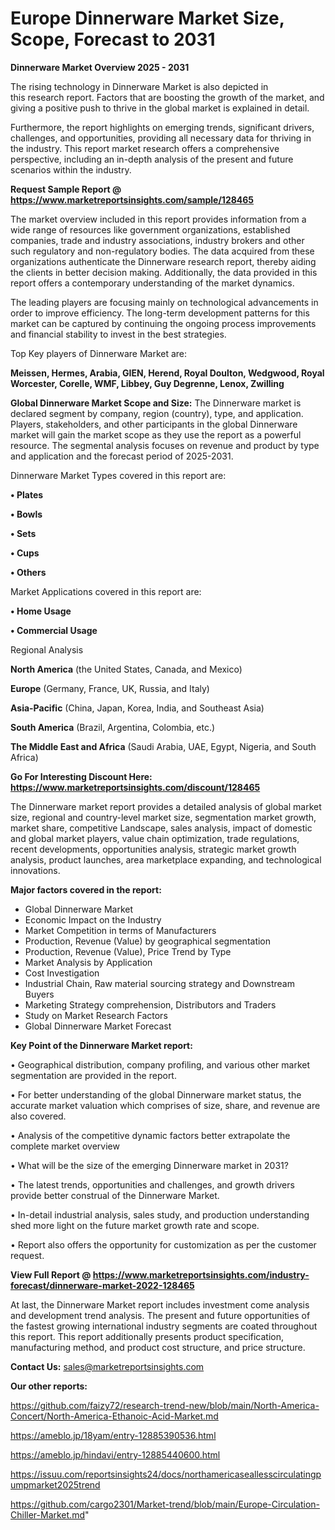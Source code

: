 # Europe Dinnerware Market Size, Scope, Forecast to 2031

<Strong> Dinnerware Market Overview 2025 - 2031</strong>

The rising technology in Dinnerware Market is also depicted in this research report. Factors that are boosting the growth of the market, and giving a positive push to thrive in the global market is explained in detail.

Furthermore, the report highlights on emerging trends, significant drivers, challenges, and opportunities, providing all necessary data for thriving in the industry. This report market research offers a comprehensive perspective, including an in-depth analysis of the present and future scenarios within the industry.

<strong>Request Sample Report @ <a href=https://www.marketreportsinsights.com/sample/128465>https://www.marketreportsinsights.com/sample/128465</a></strong>

The market overview included in this report provides information from a wide range of resources like government organizations, established companies, trade and industry associations, industry brokers and other such regulatory and non-regulatory bodies. The data acquired from these organizations authenticate the Dinnerware research report, thereby aiding the clients in better decision making. Additionally, the data provided in this report offers a contemporary understanding of the market dynamics.

The leading players are focusing mainly on technological advancements in order to improve efficiency. The long-term development patterns for this market can be captured by continuing the ongoing process improvements and financial stability to invest in the best strategies.

Top Key players of Dinnerware Market are:

<strong>Meissen, Hermes, Arabia, GIEN, Herend, Royal Doulton, Wedgwood, Royal Worcester, Corelle, WMF, Libbey, Guy Degrenne, Lenox, Zwilling</strong>

<strong><b>Global Dinnerware Market Scope and Size:</b></strong>
The Dinnerware market is declared segment by company, region (country), type, and application. Players, stakeholders, and other participants in the global Dinnerware market will gain the market scope as they use the report as a powerful resource. The segmental analysis focuses on revenue and product by type and application and the forecast period of 2025-2031.

Dinnerware Market Types covered in this report are:

<strong>• Plates

• Bowls

• Sets

• Cups

• Others</strong>

Market Applications covered in this report are:

<strong>• Home Usage

• Commercial Usage</strong> 

Regional Analysis

<strong>North America</strong> (the United States, Canada, and Mexico)

<strong>Europe</strong> (Germany, France, UK, Russia, and Italy)

<strong>Asia-Pacific</strong> (China, Japan, Korea, India, and Southeast Asia)

<strong>South America</strong> (Brazil, Argentina, Colombia, etc.)

<strong>The Middle East and Africa</strong> (Saudi Arabia, UAE, Egypt, Nigeria, and South Africa)

<strong>Go For Interesting Discount Here: <a href=https://www.marketreportsinsights.com/discount/128465>https://www.marketreportsinsights.com/discount/128465</a></strong>

The Dinnerware market report provides a detailed analysis of global market size, regional and country-level market size, segmentation market growth, market share, competitive Landscape, sales analysis, impact of domestic and global market players, value chain optimization, trade regulations, recent developments, opportunities analysis, strategic market growth analysis, product launches, area marketplace expanding, and technological innovations.

<strong><b>Major factors covered in the report:</b></strong>
<ul>
  <li>Global Dinnerware Market </li>
  <li>Economic Impact on the Industry</li>
  <li>Market Competition in terms of Manufacturers</li>
  <li>Production, Revenue (Value) by geographical segmentation</li>
  <li>Production, Revenue (Value), Price Trend by Type</li>
  <li>Market Analysis by Application</li>
  <li>Cost Investigation</li>
  <li>Industrial Chain, Raw material sourcing strategy and Downstream Buyers</li>
  <li>Marketing Strategy comprehension, Distributors and Traders</li>
  <li>Study on Market Research Factors</li>
  <li>Global Dinnerware Market Forecast</li>
</ul>

<strong><b>Key Point of the Dinnerware Market report:</b></strong>

• Geographical distribution, company profiling, and various other market segmentation are provided in the report.

• For better understanding of the global Dinnerware market status, the accurate market valuation which comprises of size, share, and revenue are also covered.

• Analysis of the competitive dynamic factors better extrapolate the complete market overview

• What will be the size of the emerging Dinnerware market in 2031?

• The latest trends, opportunities and challenges, and growth drivers provide better construal of the Dinnerware Market.

• In-detail industrial analysis, sales study, and production understanding shed more light on the future market growth rate and scope.

• Report also offers the opportunity for customization as per the customer request.

<strong><b>View Full Report @ <a href=https://www.marketreportsinsights.com/industry-forecast/dinnerware-market-2022-128465>https://www.marketreportsinsights.com/industry-forecast/dinnerware-market-2022-128465</a></b></strong>


At last, the Dinnerware Market report includes investment come analysis and development trend analysis. The present and future opportunities of the fastest growing international industry segments are coated throughout this report. This report additionally presents product specification, manufacturing method, and product cost structure, and price structure.

<strong>Contact Us:</strong>
sales@marketreportsinsights.com

<strong>Our other reports:</strong>

<a href=https://github.com/faizy72/research-trend-new/blob/main/North-America-Concert/North-America-Ethanoic-Acid-Market.md>https://github.com/faizy72/research-trend-new/blob/main/North-America-Concert/North-America-Ethanoic-Acid-Market.md</a>

<a href=https://ameblo.jp/18yam/entry-12885390536.html>https://ameblo.jp/18yam/entry-12885390536.html</a>

<a href=https://ameblo.jp/hindavi/entry-12885440600.html>https://ameblo.jp/hindavi/entry-12885440600.html</a>

<a href=https://issuu.com/reportsinsights24/docs/northamericaseallesscirculatingpumpmarket2025trend>https://issuu.com/reportsinsights24/docs/northamericaseallesscirculatingpumpmarket2025trend</a>

<a href=https://github.com/cargo2301/Market-trend/blob/main/Europe-Circulation-Chiller-Market.md>https://github.com/cargo2301/Market-trend/blob/main/Europe-Circulation-Chiller-Market.md</a>"
